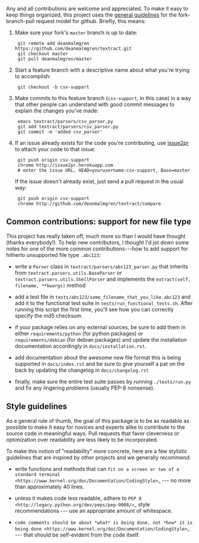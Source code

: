 Any and all contributions are welcome and appreciated. To make it easy
to keep things organized, this project uses the
[general guidelines](https://help.github.com/articles/using-pull-requests)
for the fork-branch-pull request model for github. Briefly, this means:

1. Make sure your fork's `master` branch is up to date:

    	git remote add deanmalmgren https://github.com/deanmalmgren/textract.git
        git checkout master
        git pull deanmalmgren/master

2. Start a feature branch with a descriptive name about what you're
   trying to accomplish:

        git checkout -b csv-support

3. Make commits to this feature branch (`csv-support`, in this case)
   in a way that other people can understand with good commit messages
   to explain the changes you've made:

        emacs textract/parsers/csv_parser.py
	    git add textract/parsers/csv_parser.py
	    git commit -m 'added csv_parser'

4. If an issue already exists for the code you're contributing, use
   [issue2pr](http://issue2pr.herokuapp.com/) to attach your code to
   that issue:

        git push origin csv-support
		chrome http://issue2pr.herokuapp.com
		# enter the issue URL, HEAD=yourusername:csv-support, Base=master

   If the issue doesn't already exist, just send a pull
   request in the usual way:

        git push origin csv-support
		chrome http://github.com/deanmalmgren/textract/compare


Common contributions: support for new file type
-----------------------------------------------

This project has really taken off, much more so than I would have
thought (thanks everybody!). To help new contributors, I thought I'd
jot down some notes for one of the more common contributions---how to
add support for hitherto unsupported file type `.abc123`:

* write a `Parser` class in `textract/parsers/abc123_parser.py` that
  inherits from `textract.parsers.utils.BaseParser` or
  `textract.parsers.utils.ShellParser` and implements the
  `extract(self, filename, **kwargs)` method

* add a test file in `tests/abc123/some_filename_that_you_like.abc123`
  and add it to the functional test suite in
  `tests/run_functional_tests.sh`. After running this script the first
  time, you'll see how you can correctly specify the md5 checksum.

* if your package relies on any external sources, be sure to add them
  in either `requirements/python` (for python packages) or
  `requirements/debian` (for debian packages) and update the
  installation documentation accordingly in `docs/installation.rst`.

* add documentation about the awesome new file format this is being
  supported in `docs/index.rst` and be sure to give yourself a pat on
  the back by updating the changelog in `docs/changelog.rst`

* finally, make sure the entire test suite passes by running
  `./tests/run.py` and fix any lingering problems (usually PEP-8
  nonsense).


Style guidelines
----------------

As a general rule of thumb, the goal of this package is to be as
readable as possible to make it easy for novices and experts alike to
contribute to the source code in meaningful ways. Pull requests that
favor cleverness or optimization over readability are less likely to be
incorporated.

To make this notion of "readability" more concrete, here are a few
stylistic guidelines that are inspired by other projects and we
generally recommend:

-  write functions and methods that can `fit on a screen or two of a
   standard
   terminal <https://www.kernel.org/doc/Documentation/CodingStyle>`_
   --- no more than approximately 40 lines.

-  unless it makes code less readable, adhere to `PEP
   8 <http://legacy.python.org/dev/peps/pep-0008/>`_ style
   recommendations --- use an appropriate amount of whitespace.

-  `code comments should be about *what* is being done, not *how* it is
   being done <https://www.kernel.org/doc/Documentation/CodingStyle>`_
   --- that should be self-evident from the code itself.
